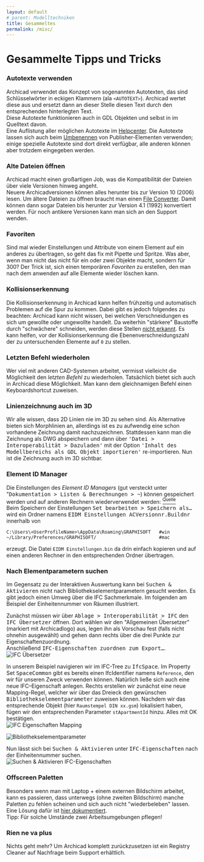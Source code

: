 ```yaml
---
layout: default
# parent: Modelltechniken
title: Gesammeltes
permalink: /misc/
---
```

# Gesammelte Tipps und Tricks

### Autotexte verwenden
Archicad verwendet das Konzept von sogenannten Autotexten, das sind Schlüsselwörter in eckigen Klammern (ala `<AUTOTEXT>`). Archicad wertet diese aus und ersetzt dann an dieser Stelle diesen Text durch den entsprechenden hinterlegten Text.  
Diese Autotexte funktionieren auch in GDL Objekten und selbst in im Quelltext davon.  
Eine Auflistung aller möglichen Autotexte im [Helpcenter](https://helpcenter.graphisoft.de/handbuecher/handbucher-zu-archicad-22/hilfe-zu-archicad-22/dokumentation/bema-ung-und-beschriftung/auto-text/auto-text-kurzbeschreibung/). Die Autotexte lassen sich auch beim [Umbenennen](https://helpcenter.graphisoft.de/handbuecher/handbucher-zu-archicad-22/hilfe-zu-archicad-22/dokumentation/publizieren/publisher/) von Publisher-Elementen verwenden; einige spezielle Autotexte sind dort direkt verfügbar, alle anderen können aber trotzdem eingegeben werden.

### Alte Dateien öffnen
Archicad macht einen großartigen Job, was die Kompatibilität der Dateien über viele Versionen hinweg angeht.  
Neuere Archicadversionen können alles herunter bis zur Version 10 (2006) lesen. Um ältere Dateien zu öffnen braucht man einen [File Converter](https://www.graphisoft.com/downloads/fileconverter.html?_ga=2.61625003.643702453.1581271053-1232179466.1527696442). Damit können dann sogar Dateien bis herunter zur Version 4.1 (1992) konvertiert werden. Für noch antikere Versionen kann man sich an den Support wenden.

### Favoriten
Sind mal wieder Einstellungen und Attribute von einem Element auf ein anderes zu übertragen, so geht das fix mit Pipette und Spritze. Was aber, wenn man nicht das nicht für ein oder zwei Objekte macht, sondern für 300? Der Trick ist, sich einen temporären _Favoriten_ zu erstellen, den man nach dem anwenden auf alle Elemente wieder löschen kann.

### Kollisionserkennung
Die Kollisionserkennung in Archicad kann helfen frühzeitig und automatisch Problemen auf die Spur zu kommen. Dabei gibt es jedoch folgendes zu beachten: Archicad kann nicht wissen, bei welchen Verschneidungen es sich um gewollte oder ungewollte handelt. Da weiterhin "stärkere" Baustoffe durch "schwächere" schneiden, werden diese Stellen [nicht erkannt](https://archicad-talk.graphisoft.com/viewtopic.php?f=20&t=69024). Es kann helfen, vor der Kollisionserkennung die Ebenenverschneidungszahl der zu untersuchenden Elemente auf `0` zu stellen.


### Letzten Befehl wiederholen
Wer viel mit anderen CAD-Systemen arbeitet, vermisst vielleicht die Möglichkeit den _letzten Befehl_ zu wiederholen. Tatsächlich bietet sich auch in Archicad diese Möglichkeit. Man kann dem gleichnamigen Befehl einen Keyboardshortcut zuweisen. 


### Linienzeichnung auch im 3D
Wir alle wissen, dass 2D Linien nie im 3D zu sehen sind. Als Alternative bieten sich Morphlinien an, allerdings ist es zu aufwendig eine schon vorhandene Zeichnung damit nachzuzeichnen. Stattdessen kann man die Zeichnung als DWG abspeichern und dann über <samp>'Datei > Interoperabilität > Dazuladen'</samp> mit der Option <samp>'Inhalt des Modellbereichs als GDL Objekt importieren'</samp> re-importieren. Nun ist die Zeichnung auch im 3D sichtbar.


### Element ID Manager
Die Einstellungen des _Element ID Managers_ (gut versteckt unter "<samp>Dokumentation > Listen & Berechnungen > ~</samp>) können gespeichert werden und auf anderen Rechnern wiederverwendet werden: [<sup>Quelle</sup>](https://archicad-talk.graphisoft.com/viewtopic.php?f=34&t=69156)  
Beim Speichern der Einstellungen <samp>Set bearbeiten > Speichern als…</samp> wird ein Ordner namens <samp>EIDM Einstellungen ACVersionnr.Buildnr</samp> innerhalb von
```
C:\Users\<UserProfileName>\AppData\Roaming\GRAPHISOFT   #win
~/Library/Preferences/GRAPHISOFT/                       #mac
```
erzeugt. Die Datei `EIDM Einstellungen.bin` da drin einfach kopieren und auf einen anderen Rechner in den entsprechenden Ordner übertragen.


### Nach Elementparametern suchen
Im Gegensatz zu der Interaktiven Auswertung kann bei <samp>Suchen & Aktivieren</samp> nicht nach Bibliothekselementparametern gesucht werden. Es gibt jedoch einen Umweg über die IFC Sachmerkmale. Im folgenden am Beispiel der Einheitennummer von Räumen illustriert.

Zunächst müssen wir über <samp>Ablage > Interoperabilität > IFC</samp> den <samp>IFC Übersetzer</samp> öffnen. Dort wählen wir den "Allgemeinen Übersetzer" (markiert mit Archicadlogo) aus, legen ihn als Vorschau fest (falls nicht ohnehin ausgewählt) und gehen dann rechts über die drei Punkte zur Eigenschaftenzuordnung.   
Anschließend <samp>IFC-Eigenschaften zuordnen zum Export…</samp>.  
![IFC Übersetzer](../img/suchen-aktivieren-param-zu-ifc-1.png)


In unserem Beispiel navigieren wir im IFC-Tree zu <samp>IfcSpace</samp>. Im Property Set <samp>SpaceCommon</samp> gibt es bereits einen IfcIdentifier namens `Reference`, den wir für unseren Zweck verwenden können. Natürlich ließe sich auch eine neue IFC–Eigenschaft anlegen. Rechts erstellen wir zunächst eine neue Mapping-Regel, welcher wir über das Dreieck den gewünschen <samp>Bibliothekselementparameter</samp> zuweisen können. Nachdem wir das entsprechende Objekt (hier `Raumstempel DIN xx.gsm`) lokalisiert haben, fügen wir den entsprechenden Parameter `stApartmentId` hinzu. Alles mit OK bestätigen.  
![IFC Eigenschaften Mapping](../img/suchen-aktivieren-param-zu-ifc-2.png)  

![Bibliothekselementparameter](../img/suchen-aktivieren-param-zu-ifc-3.png)

Nun lässt sich bei <samp>Suchen & Aktivieren</samp> unter <samp>IFC-Eigenschaften</samp> nach der Einheitennummer suchen.  
![Suchen & Aktivieren IFC-Eigenschaften](../img/suchen-aktivieren-param-zu-ifc-4.png)


### Offscreen Paletten
Besonders wenn man mit Laptop + einem externen Bildschirm arbeitet, kann es passieren, dass unterwegs (ohne zweiten Bildschirm) manche Paletten zu fehlen scheinen und sich auch nicht "wiederbeleben" lassen.  
Eine Lösung dafür ist [hier dokumentiert](https://lucasbecker.de/posts/how-to-get-back-missing-archicad-palettes).  
Tipp: Für solche Umstände zwei Arbeitsumgebungen pflegen!


### Rien ne va plus
Nichts geht mehr? Um Archicad komplett zurückzusetzen ist ein Registry Cleaner auf Nachfrage beim Support erhältlich.

